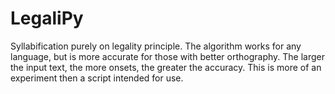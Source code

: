 # LegaliPy
Syllabification purely on legality principle. The algorithm works for any language, but is more accurate for those with better orthography. The larger the input text, the more onsets, the greater the accuracy. This is more of an experiment then a script intended for use.
